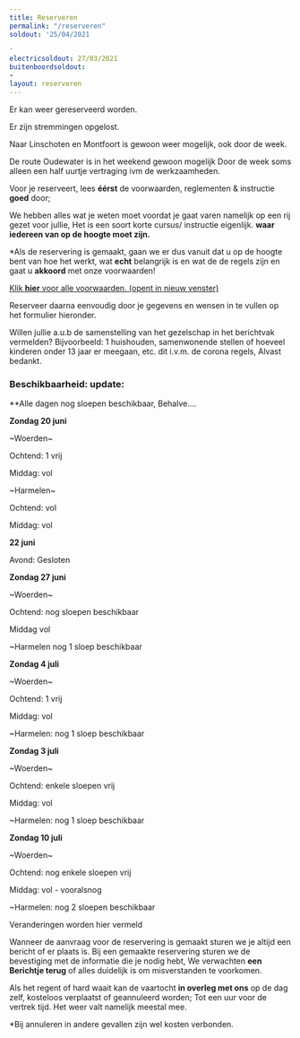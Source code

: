 ```yaml
---
title: Reserveren
permalink: "/reserveren"
soldout: '25/04/2021

'
electricsoldout: 27/03/2021
buitenboordsoldout:
- 
layout: reserveren
---
```


Er kan weer gereserveerd worden. 

Er zijn stremmingen opgelost.

Naar Linschoten en Montfoort is gewoon weer mogelijk, ook door de week.

De route Oudewater is in het weekend gewoon mogelijk
Door de week soms alleen een half uurtje vertraging ivm de werkzaamheden.


Voor je reserveert, lees **éérst** de voorwaarden, reglementen & instructie **goed** door; [](https://descheepsjongens.nl/voorwaarden)
   
We hebben alles wat je weten moet voordat je gaat varen namelijk op een rij gezet voor jullie, Het is een soort korte cursus/ instructie eigenlijk.
**waar iedereen van op de hoogte moet zijn.**

*Als de reservering is gemaakt, gaan we er dus vanuit dat u op de hoogte bent van hoe het werkt, wat **echt** belangrijk is en wat de de regels zijn en gaat u **akkoord** met onze voorwaarden!

[Klik **hier** voor alle voorwaarden. (opent in nieuw venster)](http://descheepsjongens.nl/voorwaarden)


Reserveer daarna eenvoudig door je gegevens en wensen in te vullen op het formulier hieronder. 

Willen jullie a.u.b de samenstelling van het gezelschap in het berichtvak vermelden? 
Bijvoorbeeld: 1 huishouden, samenwonende stellen of hoeveel kinderen onder 13 jaar er meegaan, etc.  dit i.v.m. de corona regels, Alvast bedankt.

### Beschikbaarheid: update: 

**Alle dagen nog sloepen beschikbaar, Behalve....


**Zondag 20 juni**

~Woerden~

Ochtend: 1 vrij 

Middag: vol


~Harmelen~ 

Ochtend: vol

Middag: vol



**22 juni**

Avond: Gesloten



**Zondag 27 juni**

~Woerden~

Ochtend: nog sloepen beschikbaar

Middag vol

~Harmelen nog 1 sloep beschikbaar


**Zondag 4 juli**

~Woerden~

Ochtend: 1 vrij

Middag: vol

~Harmelen: nog 1 sloep beschikbaar


**Zondag 3 juli**

~Woerden~

Ochtend: enkele sloepen vrij

Middag: vol

~Harmelen: nog 1 sloep beschikbaar


**Zondag 10 juli**

~Woerden~

Ochtend: nog enkele sloepen vrij

Middag: vol  - vooralsnog

~Harmelen: nog 2 sloepen beschikbaar


Veranderingen worden hier vermeld


Wanneer de aanvraag voor de reservering is gemaakt sturen we je altijd een bericht of er plaats is.
Bij een gemaakte reservering sturen we de bevestiging met de informatie die je nodig hebt,
We verwachten **een Berichtje terug** of alles duidelijk is om misverstanden te voorkomen.

Als het regent of hard waait kan de vaartocht **in overleg met ons** op de dag zelf, kosteloos verplaatst of geannuleerd worden; Tot een uur voor de vertrek tijd. Het weer valt namelijk meestal mee.

*Bij annuleren in andere gevallen zijn wel kosten verbonden.